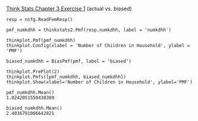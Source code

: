 [Think Stats Chapter 3 Exercise 1](http://greenteapress.com/thinkstats2/html/thinkstats2004.html#toc31) (actual vs. biased)

```
resp = nsfg.ReadFemResp()

pmf_numkdhh = thinkstats2.Pmf(resp.numkdhh, label = 'numkdhh')

thinkplot.Pmf(pmf_numkdhh)
thinkplot.Config(xlabel = 'Number of Children in Household', ylabel = 'PMF') 

biased_numkdhh = BiasPmf(pmf, label = 'biased')

thinkplot.PrePlot(2)
thinkplot.Pmfs([pmf_numkdhh, biased_numkdhh])
thinkplot.Show(xlabel='Number of Children in Household', ylabel='PMF')

pmf_numkdhh.Mean()
1.0242051550438309

biased_numkdhh.Mean()
2.4036791006642821
```
